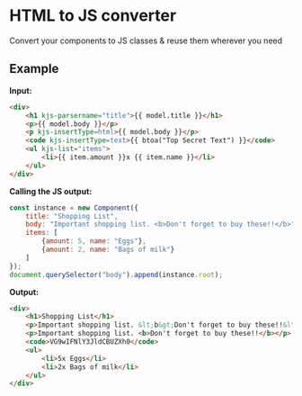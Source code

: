 # HTML to JS converter

Convert your components to JS classes & reuse them wherever you need

## Example

**Input:**
```html
<div>
    <h1 kjs-parsername="title">{{ model.title }}</h1>
    <p>{{ model.body }}</p>
    <p kjs-insertType=html>{{ model.body }}</p>
    <code kjs-insertType=text>{{ btoa("Top Secret Text") }}</code>
    <ul kjs-list="items">
        <li>{{ item.amount }}x {{ item.name }}</li>
    </ul>
</div>
```

**Calling the JS output:**
```js
const instance = new Component({
    title: "Shopping List",
    body: "Important shopping list. <b>Don't forget to buy these!!</b>",
    items: [
        {amount: 5, name: "Eggs"}, 
        {amount: 2, name: "Bags of milk"}
    ]
});
document.querySelector("body").append(instance.root);
```

**Output:**
```html
<div>
    <h1>Shopping List</h1>
    <p>Important shopping list. &lt;b&gt;Don't forget to buy these!!&lt;/b&gt;</p>
    <p>Important shopping list. <b>Don't forget to buy these!!</b></p>
    <code>VG9wIFNlY3JldCBUZXh0</code>
    <ul>
        <li>5x Eggs</li>
        <li>2x Bags of milk</li>
    </ul>
</div>
```